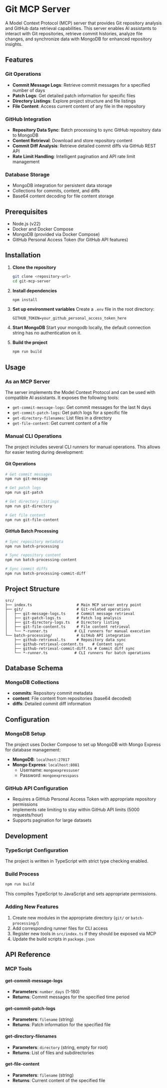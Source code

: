 ﻿# Git MCP Server

A Model Context Protocol (MCP) server that provides Git repository analysis and GitHub data retrieval capabilities. This server enables AI assistants to interact with Git repositories, retrieve commit histories, analyze file changes, and synchronize data with MongoDB for enhanced repository insights.

## Features

### Git Operations
- **Commit Message Logs**: Retrieve commit messages for a specified number of days
- **Patch Logs**: Get detailed patch information for specific files
- **Directory Listings**: Explore project structure and file listings
- **File Content**: Access current content of any file in the repository

### GitHub Integration
- **Repository Data Sync**: Batch processing to sync GitHub repository data to MongoDB
- **Content Retrieval**: Download and store repository content
- **Commit Diff Analysis**: Retrieve detailed commit diffs via GitHub REST API
- **Rate Limit Handling**: Intelligent pagination and API rate limit management

### Database Storage
- MongoDB integration for persistent data storage
- Collections for commits, content, and diffs
- Base64 content decoding for file content storage

## Prerequisites

- Node.js (v22)
- Docker and Docker Compose
- MongoDB (provided via Docker Compose)
- GitHub Personal Access Token (for GitHub API features)

## Installation

1. **Clone the repository**
   ```bash
   git clone <repository-url>
   cd git-mcp-server
   ```

2. **Install dependencies**
   ```bash
   npm install
   ```

3. **Set up environment variables**
   Create a `.env` file in the root directory:
   ```env
   GITHUB_TOKEN=your_github_personal_access_token_here
   ```

4. **Start MongoDB**
   Start your mongodb locally, the default connection string has no authentication on it.

5. **Build the project**
   ```bash
   npm run build
   ```

## Usage

### As an MCP Server

The server implements the Model Context Protocol and can be used with compatible AI assistants. It exposes the following tools:

- `get-commit-message-logs`: Get commit messages for the last N days
- `get-commit-patch-logs`: Get patch logs for a specific file
- `get-directory-filenames`: List files in a directory
- `get-file-content`: Get current content of a file

### Manual CLI Operations

The project includes several CLI runners for manual operations. This allows for easier testing during development:

#### Git Operations
```bash
# Get commit messages
npm run git-message

# Get patch logs
npm run git-patch

# Get directory listings
npm run git-directory

# Get file content
npm run git-file-content
```

#### GitHub Batch Processing
```bash
# Sync repository metadata
npm run batch-processing

# Sync repository content
npm run batch-processing-content

# Sync commit diffs
npm run batch-processing-commit-diff
```

## Project Structure

```
src/
├── index.ts                    # Main MCP server entry point
├── git/                        # Git-related operations
│   ├── git-message-logs.ts     # Commit message retrieval
│   ├── git-patch-logs.ts       # Patch log analysis
│   ├── git-directory-logs.ts   # Directory listing
│   ├── git-file-content.ts     # File content retrieval
│   └── *-runner.ts            # CLI runners for manual execution
└── batch-processing/           # GitHub API integration
    ├── github-retrieval.ts     # Repository data sync
    ├── github-retrieval-content.ts    # Content sync
    ├── github-retrieval-commit-diff.ts # Commit diff sync
    └── *-runner.ts            # CLI runners for batch operations
```

## Database Schema

### MongoDB Collections

- **commits**: Repository commit metadata
- **content**: File content from repositories (base64 decoded)
- **diffs**: Detailed commit diff information

## Configuration

### MongoDB Setup
The project uses Docker Compose to set up MongoDB with Mongo Express for database management:

- **MongoDB**: `localhost:27017`
- **Mongo Express**: `localhost:8081`
  - Username: `mongoexpressuser`
  - Password: `mongoexpresspass`

### GitHub API Configuration
- Requires a GitHub Personal Access Token with appropriate repository permissions
- Implements rate limiting to stay within GitHub API limits (5000 requests/hour)
- Supports pagination for large datasets

## Development

### TypeScript Configuration
The project is written in TypeScript with strict type checking enabled.

### Build Process
```bash
npm run build
```
This compiles TypeScript to JavaScript and sets appropriate permissions.

### Adding New Features
1. Create new modules in the appropriate directory (`git/` or `batch-processing/`)
2. Add corresponding runner files for CLI access
3. Register new tools in `src/index.ts` if they should be exposed via MCP
4. Update the build scripts in `package.json`

## API Reference

### MCP Tools

#### get-commit-message-logs
- **Parameters**: `number_days` (1-180)
- **Returns**: Commit messages for the specified time period

#### get-commit-patch-logs
- **Parameters**: `filename` (string)
- **Returns**: Patch information for the specified file

#### get-directory-filenames
- **Parameters**: `directory` (string, empty for root)
- **Returns**: List of files and subdirectories

#### get-file-content
- **Parameters**: `filename` (string)
- **Returns**: Current content of the specified file
